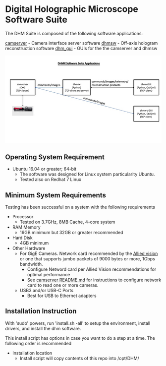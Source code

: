# Digital Holographic Microscope Software Suite
The DHM Suite is composed of the following software applications:

[camserver](camserver/) - Camera interface server software
[dhmsw](dhmsw/) - Off-axis hologram reconstruction software
[dhm_gui](dhm_gui/) - GUIs for the the camserver and dhmsw

![DHMx Software Suite Applications](doc/dhm_suite_uses.jpeg)

##  Operating System Requirement
*  Ubuntu 16.04 or greater; 64-bit
   -  The software was designed for Linux system particularity Ubuntu.
   -  Tested also on Redhat 7 Linux

##  Minimum System Requirements
Testing has been successful on a system with the following requirements

* Processor
  -  Tested on 3.7GHz, 8MB Cache, 4-core system
* RAM Memory
  -  16GB minimum but 32GB or greater recommended
* Hard Disk
  -  4GB minimum
* Other Hardware
  -  For GigE Cameras.  Network card recommended by the [Allied vision](https://www.alliedvision.com/fileadmin/content/documents/products/cameras/various/installation-manual/GigE_Installation_Manual.pdf) or one that supports 
     jumbo packets of 9000 bytes or more, 1Gbps bandwidth.
     -  Configure Netword card per Allied Vision recommendations for optimal performance
     -  See [camserver README.md](camserver/README.md) for instructions to configure network card
        to read one or more cameras.
  -  USB3 and/or USB-C Ports
     -  Best for USB to Ethernet adapters

## Installation Instruction
With 'sudo' powers, run 'install.sh -all' to setup the environment, install drivers, and install the dhm software.

This install script has options in case you want to do a step at a time.  The following order is recommended

* Installation location
  - Install script will copy contents of this repo into /opt/DHM/

